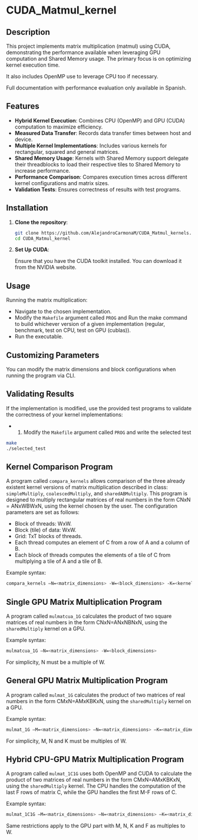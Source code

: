 # CUDA_Matmul_kernel

## Description

This project implements matrix multiplication (matmul) using CUDA, demonstrating the performance available when leveraging GPU computation and Shared Memory usage. The primary focus is on optimizing kernel execution time.

It also includes OpenMP use to leverage CPU too if necessary.

Full documentation with performance evaluation only available in Spanish.

## Features

- **Hybrid Kernel Execution**: Combines CPU (OpenMP) and GPU (CUDA) computation to maximize efficiency.
- **Measured Data Transfer**: Records data transfer times between host and device.
- **Multiple Kernel Implementations**: Includes various kernels for rectangular, squared and general matrices.
- **Shared Memory Usage**: Kernels with Shared Memory support delegate their threadblocks to load their respective tiles to Shared Memory to increase performance.
- **Performance Comparison**: Compares execution times across different kernel configurations and matrix sizes.
- **Validation Tests**: Ensures correctness of results with test programs.

## Installation

1. **Clone the repository**:

    ```bash
    git clone https://github.com/AlejandroCarmonaM/CUDA_Matmul_kernels.git
    cd CUDA_Matmul_kernel
    ```

2. **Set Up CUDA**:

    Ensure that you have the CUDA toolkit installed. You can download it from the NVIDIA website.

## Usage

Running the matrix multiplication:
- Navigate to the chosen implementation.
- Modify the `Makefile` argument called `PROG` and Run the make command to build whichever version of a given implementation (regular, benchmark, test on CPU, test on GPU (cublas)).
- Run the executable.

## Customizing Parameters

You can modify the matrix dimensions and block configurations when running the program via CLI.

## Validating Results

If the implementation is modified, use the provided test programs to validate the correctness of your kernel implementations:

- 1. Modify the `Makefile` argument called `PROG` and write the selected test
```bash
make
./selected_test
```

## Kernel Comparison Program

A program called `compara_kernels` allows comparison of the three already existent kernel versions of matrix multiplication described in class: `simpleMultiply`, `coalescedMultiply`, and `sharedABMultiply`. This program is designed to multiply rectangular matrices of real numbers in the form CNxN = ANxWBWxN, using the kernel chosen by the user. The configuration parameters are set as follows:

- Block of threads: WxW.
- Block (tile) of data: WxW.
- Grid: TxT blocks of threads.
- Each thread computes an element of C from a row of A and a column of B.
- Each block of threads computes the elements of a tile of C from multiplying a tile of A and a tile of B.

Example syntax:

```bash
compara_kernels –N=<matrix_dimensions> -W=<block_dimensions> -K=<kernel>
```

## Single GPU Matrix Multiplication Program

A program called `mulmatcua_1G` calculates the product of two square matrices of real numbers in the form CNxN=ANxNBNxN, using the `sharedMultiply` kernel on a GPU.

Example syntax:

```bash
mulmatcua_1G –N=<matrix_dimensions> -W=<block_dimensions>
```
For simplicity, N must be a multiple of W.

## General GPU Matrix Multiplication Program

A program called `mulmat_1G` calculates the product of two matrices of real numbers in the form CMxN=AMxKBKxN, using the `sharedMultiply` kernel on a GPU.

Example syntax:

```bash
mulmat_1G –M=<matrix_dimensions> –N=<matrix_dimensions> –K=<matrix_dimensions> -W=<block_dimensions>
```

For simplicity, M, N and K must be multiples of W.

## Hybrid CPU-GPU Matrix Multiplication Program

A program called `mulmat_1C1G` uses both OpenMP and CUDA to calculate the product of two matrices of real numbers in the form CMxN=AMxKBKxN, using the `sharedMultiply` kernel. The CPU handles the computation of the last F rows of matrix C, while the GPU handles the first M-F rows of C.

Example syntax:

```bash
mulmat_1C1G –M=<matrix_dimensions> –N=<matrix_dimensions> –K=<matrix_dimensions> -W=<block_dimensions> -F=<cpu_rows>
```

Same restrictions apply to the GPU part with M, N, K and F as multiples to W.